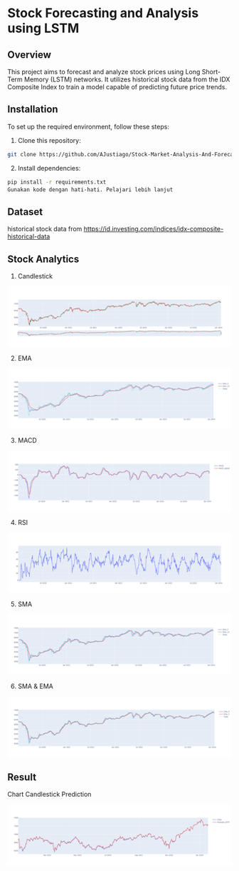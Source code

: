 
# Stock Forecasting and Analysis using LSTM

## Overview

This project aims to forecast and analyze stock prices using Long Short-Term Memory (LSTM) networks. It utilizes historical stock data from the IDX Composite Index to train a model capable of predicting future price trends.

## Installation

To set up the required environment, follow these steps:

1. Clone this repository:

```bash
git clone https://github.com/AJustiago/Stock-Market-Analysis-And-Forecasting.git
```

2. Install dependencies:

```bash
pip install -r requirements.txt
Gunakan kode dengan hati-hati. Pelajari lebih lanjut
```
## Dataset

historical stock data from https://id.investing.com/indices/idx-composite-historical-data

## Stock Analytics

1. Candlestick

![Candlestick](Candlestick.png)

2. EMA

![EMA](EMA.png)

3. MACD

![MACD](MACD.png)

4. RSI

![RSI](RSI.png)

5. SMA

![SMA](SMA.png)

6. SMA & EMA

![SMA_EMA](SMA_EMA.png)

## Result

Chart Candlestick Prediction

![Result](Result.png)